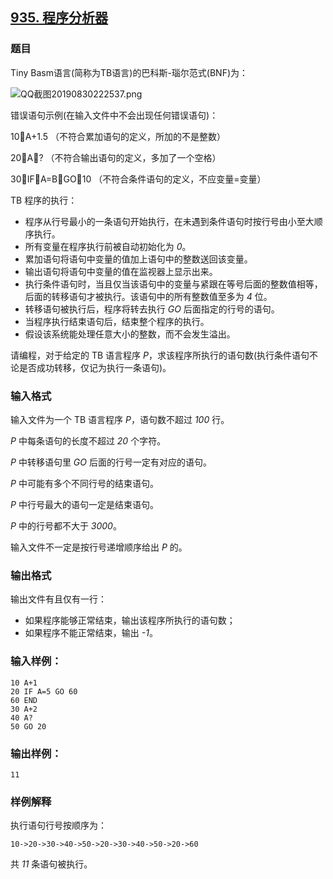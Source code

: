 ## [935. 程序分析器](https://www.acwing.com/problem/content/937/)

### 题目

Tiny Basm语言(简称为TB语言)的巴科斯-瑙尔范式(BNF)为：

 ![QQ截图20190830222537.png](https://cdn.acwing.com/media/article/image/2019/08/30/19_14040c3ecb-QQ截图20190830222537.png)

错误语句示例(在输入文件中不会出现任何错误语句)：

10A+1.5 （不符合累加语句的定义，所加的不是整数）

20A? （不符合输出语句的定义，多加了一个空格）

30IFA=BGO10 （不符合条件语句的定义，不应变量=变量）

TB 程序的执行：

- 程序从行号最小的一条语句开始执行，在未遇到条件语句时按行号由小至大顺序执行。
- 所有变量在程序执行前被自动初始化为 *0*。
- 累加语句将语句中变量的值加上语句中的整数送回该变量。
- 输出语句将语句中变量的值在监视器上显示出来。
- 执行条件语句时，当且仅当该语句中的变量与紧跟在等号后面的整数值相等，后面的转移语句才被执行。该语句中的所有整数值至多为 *4* 位。
- 转移语句被执行后，程序将转去执行 *GO* 后面指定的行号的语句。
- 当程序执行结束语句后，结束整个程序的执行。
- 假设该系统能处理任意大小的整数，而不会发生溢出。

请编程，对于给定的 TB 语言程序 *P*，求该程序所执行的语句数(执行条件语句不论是否成功转移，仅记为执行一条语句)。

### 输入格式

输入文件为一个 TB 语言程序 *P*，语句数不超过 *100* 行。

*P* 中每条语句的长度不超过 *20* 个字符。

*P* 中转移语句里 *GO* 后面的行号一定有对应的语句。

*P* 中可能有多个不同行号的结束语句。

*P* 中行号最大的语句一定是结束语句。

*P* 中的行号都不大于 *3000*。

输入文件不一定是按行号递增顺序给出 *P* 的。

### 输出格式

输出文件有且仅有一行：

- 如果程序能够正常结束，输出该程序所执行的语句数；
- 如果程序不能正常结束，输出 *-1*。

### 输入样例：

```
10 A+1
20 IF A=5 GO 60
60 END
30 A+2
40 A?
50 GO 20
```

### 输出样例：

```
11
```

### 样例解释

执行语句行号按顺序为：

`10->20->30->40->50->20->30->40->50->20->60`

共 *11* 条语句被执行。
